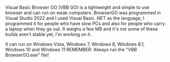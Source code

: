 Visual Basic Browser GO (VBB GO) is a lightweight and simple to use browser and can run on weak computers. BrowserGO was programmed in Visual Studio 2022 and I used Visual Basic .NET as the language, I programmed it for people who have slow PCs and also for people who carry a laptop when they go out. It weighs a few MB and it's not some of these builds aren't stable yet, I'm working on it.

It can run on Windows Vista, Windows 7, Windows 8, Windows 8.1, Windows 10 and Windows 11
REMEMBER: Always run the "VBB BrowserGO.exe" file!
